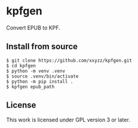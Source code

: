 # kpfgen

Convert EPUB to KPF.

## Install from source

```
$ git clone https://github.com/xxyzz/kpfgen.git
$ cd kpfgen
$ python -m venv .venv
$ source .venv/bin/activate
$ python -m pip install .
$ kpfgen epub_path
```

## License

This work is licensed under GPL version 3 or later.
